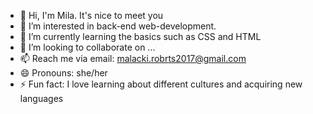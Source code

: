 - 👋 Hi, I'm Mila. It's nice to meet you
- 👀 I’m interested in back-end web-development.
- 🌱 I’m currently learning the basics such as CSS and HTML
- 💞️ I’m looking to collaborate on ...
- 📫 Reach me via email: malacki.robrts2017@gmail.com
- 😄 Pronouns: she/her
- ⚡ Fun fact: I love learning about different cultures and acquiring new languages

<!---
queenoflamejokes/queenoflamejokes is a ✨ special ✨ repository because its `README.md` (this file) appears on your GitHub profile.
You can click the Preview link to take a look at your changes.
--->
